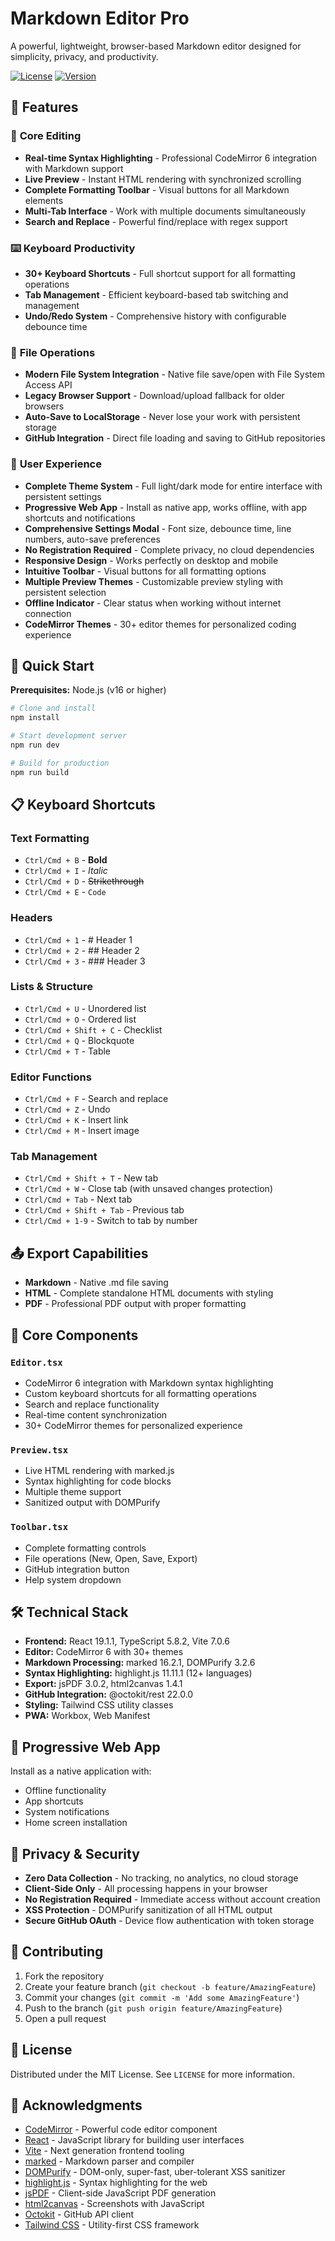 # Markdown Editor Pro

A powerful, lightweight, browser-based Markdown editor designed for simplicity, privacy, and productivity.

[![License](https://img.shields.io/github/license/tobiasbrendler/markdown-editor-pro)](https://github.com/tobiasbrendler/markdown-editor-pro/blob/main/LICENSE)
[![Version](https://img.shields.io/github/package-json/v/tobiasbrendler/markdown-editor-pro)](https://github.com/tobiasbrendler/markdown-editor-pro)

## 🌟 Features

### 📝 **Core Editing**
- **Real-time Syntax Highlighting** - Professional CodeMirror 6 integration with Markdown support
- **Live Preview** - Instant HTML rendering with synchronized scrolling
- **Complete Formatting Toolbar** - Visual buttons for all Markdown elements
- **Multi-Tab Interface** - Work with multiple documents simultaneously
- **Search and Replace** - Powerful find/replace with regex support

### ⌨️ **Keyboard Productivity**
- **30+ Keyboard Shortcuts** - Full shortcut support for all formatting operations
- **Tab Management** - Efficient keyboard-based tab switching and management
- **Undo/Redo System** - Comprehensive history with configurable debounce time

### 📁 **File Operations**
- **Modern File System Integration** - Native file save/open with File System Access API
- **Legacy Browser Support** - Download/upload fallback for older browsers
- **Auto-Save to LocalStorage** - Never lose your work with persistent storage
- **GitHub Integration** - Direct file loading and saving to GitHub repositories

### 🎨 **User Experience**
- **Complete Theme System** - Full light/dark mode for entire interface with persistent settings
- **Progressive Web App** - Install as native app, works offline, with app shortcuts and notifications
- **Comprehensive Settings Modal** - Font size, debounce time, line numbers, auto-save preferences
- **No Registration Required** - Complete privacy, no cloud dependencies
- **Responsive Design** - Works perfectly on desktop and mobile
- **Intuitive Toolbar** - Visual buttons for all formatting options
- **Multiple Preview Themes** - Customizable preview styling with persistent selection
- **Offline Indicator** - Clear status when working without internet connection
- **CodeMirror Themes** - 30+ editor themes for personalized coding experience

## 🚀 Quick Start

**Prerequisites:** Node.js (v16 or higher)

```bash
# Clone and install
npm install

# Start development server
npm run dev

# Build for production
npm run build
```

## 📋 Keyboard Shortcuts

### Text Formatting
- `Ctrl/Cmd + B` - **Bold**
- `Ctrl/Cmd + I` - *Italic*
- `Ctrl/Cmd + D` - ~~Strikethrough~~
- `Ctrl/Cmd + E` - `Code`

### Headers
- `Ctrl/Cmd + 1` - # Header 1
- `Ctrl/Cmd + 2` - ## Header 2
- `Ctrl/Cmd + 3` - ### Header 3

### Lists & Structure
- `Ctrl/Cmd + U` - Unordered list
- `Ctrl/Cmd + O` - Ordered list
- `Ctrl/Cmd + Shift + C` - Checklist
- `Ctrl/Cmd + Q` - Blockquote
- `Ctrl/Cmd + T` - Table

### Editor Functions
- `Ctrl/Cmd + F` - Search and replace
- `Ctrl/Cmd + Z` - Undo
- `Ctrl/Cmd + K` - Insert link
- `Ctrl/Cmd + M` - Insert image

### Tab Management
- `Ctrl/Cmd + Shift + T` - New tab
- `Ctrl/Cmd + W` - Close tab (with unsaved changes protection)
- `Ctrl/Cmd + Tab` - Next tab
- `Ctrl/Cmd + Shift + Tab` - Previous tab
- `Ctrl/Cmd + 1-9` - Switch to tab by number

## 📤 Export Capabilities

- **Markdown** - Native .md file saving
- **HTML** - Complete standalone HTML documents with styling
- **PDF** - Professional PDF output with proper formatting

## 🎯 Core Components

### `Editor.tsx`
- CodeMirror 6 integration with Markdown syntax highlighting
- Custom keyboard shortcuts for all formatting operations
- Search and replace functionality
- Real-time content synchronization
- 30+ CodeMirror themes for personalized experience

### `Preview.tsx`
- Live HTML rendering with marked.js
- Syntax highlighting for code blocks
- Multiple theme support
- Sanitized output with DOMPurify

### `Toolbar.tsx`
- Complete formatting controls
- File operations (New, Open, Save, Export)
- GitHub integration button
- Help system dropdown

## 🛠️ Technical Stack

- **Frontend:** React 19.1.1, TypeScript 5.8.2, Vite 7.0.6
- **Editor:** CodeMirror 6 with 30+ themes
- **Markdown Processing:** marked 16.2.1, DOMPurify 3.2.6
- **Syntax Highlighting:** highlight.js 11.11.1 (12+ languages)
- **Export:** jsPDF 3.0.2, html2canvas 1.4.1
- **GitHub Integration:** @octokit/rest 22.0.0
- **Styling:** Tailwind CSS utility classes
- **PWA:** Workbox, Web Manifest

## 📱 Progressive Web App

Install as a native application with:
- Offline functionality
- App shortcuts
- System notifications
- Home screen installation

## 🔐 Privacy & Security

- **Zero Data Collection** - No tracking, no analytics, no cloud storage
- **Client-Side Only** - All processing happens in your browser
- **No Registration Required** - Immediate access without account creation
- **XSS Protection** - DOMPurify sanitization of all HTML output
- **Secure GitHub OAuth** - Device flow authentication with token storage

## 🤝 Contributing

1. Fork the repository
2. Create your feature branch (`git checkout -b feature/AmazingFeature`)
3. Commit your changes (`git commit -m 'Add some AmazingFeature'`)
4. Push to the branch (`git push origin feature/AmazingFeature`)
5. Open a pull request

## 📄 License

Distributed under the MIT License. See `LICENSE` for more information.

## 🙏 Acknowledgments

- [CodeMirror](https://codemirror.net/) - Powerful code editor component
- [React](https://reactjs.org/) - JavaScript library for building user interfaces
- [Vite](https://vitejs.dev/) - Next generation frontend tooling
- [marked](https://marked.js.org/) - Markdown parser and compiler
- [DOMPurify](https://github.com/cure53/DOMPurify) - DOM-only, super-fast, uber-tolerant XSS sanitizer
- [highlight.js](https://highlightjs.org/) - Syntax highlighting for the web
- [jsPDF](https://github.com/parallax/jsPDF) - Client-side JavaScript PDF generation
- [html2canvas](https://html2canvas.hertzen.com/) - Screenshots with JavaScript
- [Octokit](https://github.com/octokit/octokit.js) - GitHub API client
- [Tailwind CSS](https://tailwindcss.com/) - Utility-first CSS framework